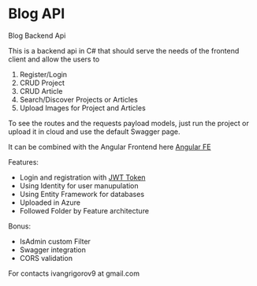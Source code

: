 # Blog API
Blog Backend Api

This is a backend api in C# that should serve the needs of the frontend client and allow the users to
  1.  Register/Login
  2.  CRUD Project
  3.  CRUD Article
  4.  Search/Discover Projects or Articles
  5.  Upload Images for Project and Articles
  
To see the routes and the requests payload models, just run the project or upload it in cloud and use the default Swagger page.

It can be combined with the Angular Frontend here [Angular FE](https://github.com/IvanGrigorov/Blog "Angular FE")

Features: 
- Login and registration with [JWT Token](https://jwt.io/ "JWT Token")
- Using Identity for user manupulation
- Using Entity Framework for databases
- Uploaded in Azure 
- Followed Folder by Feature architecture  

Bonus:

- IsAdmin custom Filter
- Swagger integration
- CORS validation

For contacts ivangrigorov9 at gmail.com

